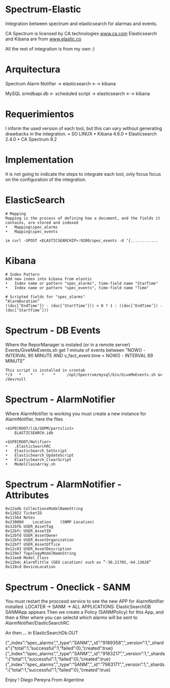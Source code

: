 # Spectrum-Elastic
Integration between spectrum and elasticsearch for alarmas and events.

CA Spectrum is licensed by CA technologies www.ca.com
Elasticsearch and Kibana are from www.elastic.co 

All the rest of integration is from my own :)


# Arquitectura

Spectrum Alarm Notifier  → elasticsearch ←→ kibana

MySQL srmdbapi.db ← scheduled script → elasticsearch ←→ kibana

# Requerimientos
I inform the used version of each tool, but this can vary without generating drawbacks in the integration.
•	SO LINUX
•	Kibana 4.6.0
•	Elasticsearch 2.4.0
•	CA Spectrum 9.2

# Implementation
It is not going to indicate the steps to integrate each tool, only focus focus on the configuration of the integration.

# ElasticSearch
	# Mapping 
	Mapping is the process of defining how a document, and the fields it contains, are stored and indexed
	•	Mapping\spec_alarms
	•	Mapping\spec_events

	ie curl -XPOST <ELASTICSEARCHIP>:9200/spec_events -d ‘{............ 

# Kibana
	# Index Pattern
	Add new index into kibana from elastic
	•	Index name or pattern "spec_alarms", time-field name "StarTime"
	•	Index name or pattern "spec_events", time-field name "Time"

	# Scripted fields for "spec_alarms"
	“AlarmDuration” 
	((doc[’EndTime’]) - (doc[’StartTime’])) < 0 ? 1 : ((doc[’EndTime’]) - (doc[’StartTime’])) 

# Spectrum - DB Events
Where the ReporManager is instaled (or in a remote server) 
	Events/GiveMeEvents.sh get 1 minute of events between "NOW() - INTERVAL 90 MINUTE AND v_fact_event.time < NOW() - INTERVAL 89 MINUTE"

	This script is installed in crontab
	*/3   *    *    *    *     /opt/Spectrum/mysql/bin/GiveMeEvents.sh &> /dev/null

# Spectrum - AlarmNotifier
Where AlarmNotifier is working you must create a new instance for AlarmNotifier, here the files

	<$SPECROOT/lib/SDPM/partslist>
		ELASTICSEARCH.idb

	<$SPECROOT/Notifier>
	•	.ElasticSearchRC
	•	ElasticSearch_SetScript
	•	ElasticSearch_UpdateScript
	•	ElasticSearch_ClearScript
	•	ModelClassArray.sh

# Spectrum - AlarmNotifier - Attributes
	0x12adb	CollectionsModelNameString
	0x12022	TicketID
	0x11564	Notes	
	0x23000d	Location	(SNMP Location)
	0x12bfb	USER_AssetTag	
	0x12bfc	USER_AssetID	
	0x12bfd	USER_AssetOwner	
	0x12bfe	USER_AssetOrganization	
	0x12bff	USER_AssetOffice	
	0x12c03	USER_AssetDescription	
	0x129e7	TopologyModelNameString	
	0x11ee8	Model_Class	
	0x12b4c	AlarmTittle (GEO Location) such as ”-30.21705,-64.13628”
	0x118cd	DeviceLocation


# Spectrum - Oneclick - SANM
You must restart the proccesd service to see the new APP for AlarmNotifier installed.
LOCATER → SANM → ALL APPLICATIONS: ElasticSearchDB SANMApp appears
Then we create a Policy (SANMPolicy) for this App, and then a filter where you can selectd which alarms will be sent to AlarmNotifier/ElasticSearchRC



An then.... in ElasticSearchDb.OUT

{”_index”:”spec_alarms”,”_type”:”SANM”,”_id”:”9189358”,”_version”:1,”_shards”:{”total”:1,”successful”:1,”failed”:0},”created”:true}
{”_index”:”spec_alarms”,”_type”:”SANM”,”_id”:”9183217”,”_version”:1,”_shards”:{”total”:1,”successful”:1,”failed”:0},”created”:true}
{”_index”:”spec_alarms”,”_type”:”SANM”,”_id”:”7983171”,”_version”:1,”_shards”:{”total”:1,”successful”:1,”failed”:0},”created”:true}


Enjoy !
Diego Pereyra
From Argentine
